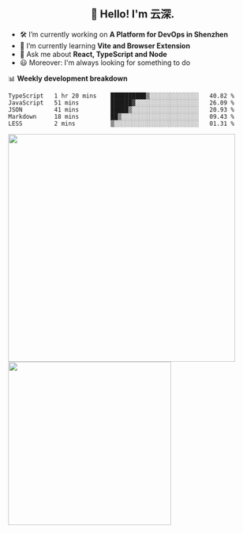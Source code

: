 <h2 align="center">👋 Hello! I'm 云深.</h2>

- 🛠 I’m currently working on **A Platform for DevOps in Shenzhen**
- 🚀 I’m currently learning **Vite and Browser Extension**
- 💬 Ask me about **React, TypeScript and Node**
- 😃 Moreover: I'm always looking for something to do

📊 **Weekly development breakdown**

<!--START_SECTION:waka-->
```text
TypeScript   1 hr 20 mins    ██████████▒░░░░░░░░░░░░░░   40.82 % 
JavaScript   51 mins         ██████▓░░░░░░░░░░░░░░░░░░   26.09 % 
JSON         41 mins         █████▒░░░░░░░░░░░░░░░░░░░   20.93 % 
Markdown     18 mins         ██▒░░░░░░░░░░░░░░░░░░░░░░   09.43 % 
LESS         2 mins          ▒░░░░░░░░░░░░░░░░░░░░░░░░   01.31 % 
```
<!--END_SECTION:waka-->

<p>
<img align="left" width="460" src="https://github-readme-stats.vercel.app/api?username=theprimone&custom_title=Yuns's Github Stats&theme=graywhite&hide_border=true&disable_animations=true"/> <img align="left" width="330" src="https://github-readme-stats.vercel.app/api/top-langs/?username=theprimone&layout=compact&theme=graywhite&hide_border=true"/>
</p>
